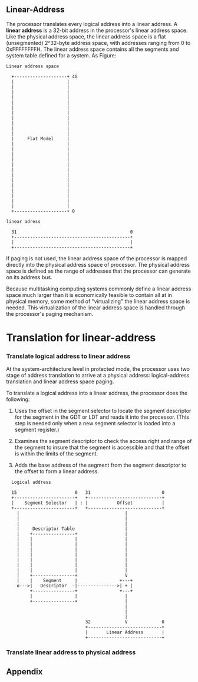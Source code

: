 Linear-Address
------------------------------------------

The processor translates every logical address into a linear address. A 
**linear address** is a 32-bit address in the processor's linear address 
space. Like the physical address space, the linear address space is a flat 
(unsegmented) 2^32-byte address space, with addresses ranging from 0 to 
0xFFFFFFFFH. The linear address space contains all the segments and system 
table defined for a system. As Figure:

```
Linear address space

  +--------------------+ 4G
  |                    |
  |                    |
  |                    |
  |                    |
  |                    |
  |                    |
  |                    |
  |                    |
  |                    |
  |                    |
  |                    |
  |     Flat Model     |
  |                    |
  |                    |
  |                    |
  |                    |
  |                    |
  |                    |
  |                    |
  |                    |
  |                    |
  |                    |
  |                    |
  |                    |
  |                    |
  +--------------------+ 0

linear adress

  31                                           0
  +--------------------------------------------+
  |                                            |
  +--------------------------------------------+

```

If paging is not used, the linear address space of the processor is mapped
directly into the physical address space of processor. The physical address
space is defined as the range of addresses that the processor can generate
on its address bus.

Because multitasking computing systems commonly define a linear address space
much larger than it is economically feasible to contain all at in physical
memory, some method of "virtualizing" the linear address space is needed.
This virtualization of the linear address space is handled through the 
processor's paging mechanism.

# Translation for linear-address

### Translate logical address to linear address

At the system-architecture level in protected mode, the processor uses two 
stage of address translation to arrive at a physical address: logical-address
translation and linear address space paging.

To translate a logical address into a linear address, the processor does the
following:

1. Uses the offset in the segment selector to locate the segment descriptor
   for the segment in the GDT or LDT and reads it into the processor. (This
   step is needed only when a new segment selector is loaded into a segment
   register.)

2. Examines the segment descriptor to check the access right and range of the
   segment to insure that the segment is accessible and that the offset is
   within the limits of the segment.

3. Adds the base address of the segment from the segment descriptor to the
   offset to form a linear address.

```
  Logical address

  15                      0   31                           0
  +-----------------------+   +----------------------------+
  |    Segment Selector   | : |           Offset           |
  +-----------------------+   +----------------------------+
    |                                        |
    |                                        |
    |                                        |
    |     Descriptor Table                   |
    |    +----------------+                  |
    |    |                |                  |
    |    |                |                  |
    |    |                |                  |
    |    |                |                  |
    |    |                |                  |
    |    |                |                  |
    |    |                |                  |
    |    +----------------+                  V
    |    |    Segment     |                +---+
    o--->|   Descriptor  -|--------------->| + |
         +----------------+                +---+
         |                |                  |
         +----------------+                  |
                                             |
                                             |
                                             |
                              32             V             0
                              +----------------------------+
                              |       Linear Address       |
                              +----------------------------+
```

### Translate linear address to physical address



## Appendix
